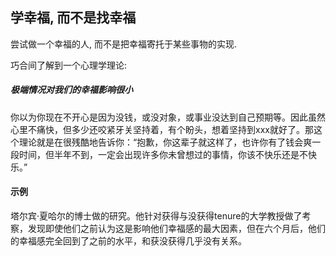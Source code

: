 ## 学幸福, 而不是找幸福

尝试做一个幸福的人, 而不是把幸福寄托于某些事物的实现.

巧合间了解到一个心理学理论:

##### 极端情况对我们的幸福影响很小

你以为你现在不开心是因为没钱，或没对象，或事业没达到自己预期等。因此虽然心里不痛快，但多少还咬紧牙关坚持着，有个盼头，想着坚持到xxx就好了。那这个理论就是在很残酷地告诉你：“抱歉，你这辈子就这样了，也许你有了钱会爽一段时间，但半年不到，一定会出现许多你未曾想过的事情，你该不快乐还是不快乐。”

#### 示例

塔尔宾·夏哈尔的博士做的研究。他针对获得与没获得tenure的大学教授做了考察，发现即使他们之前认为这是影响他们幸福感的最大因素，但在六个月后，他们的幸福感完全回到了之前的水平，和获没获得几乎没有关系。